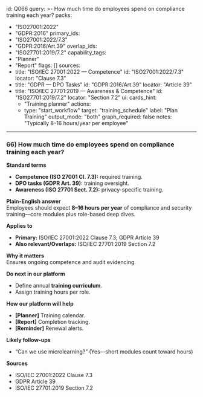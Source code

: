 id: Q066
query: >-
  How much time do employees spend on compliance training each year?
packs:
  - "ISO27001:2022"
  - "GDPR:2016"
primary_ids:
  - "ISO27001:2022/7.3"
  - "GDPR:2016/Art.39"
overlap_ids:
  - "ISO27701:2019/7.2"
capability_tags:
  - "Planner"
  - "Report"
flags: []
sources:
  - title: "ISO/IEC 27001:2022 — Competence"
    id: "ISO27001:2022/7.3"
    locator: "Clause 7.3"
  - title: "GDPR — DPO Tasks"
    id: "GDPR:2016/Art.39"
    locator: "Article 39"
  - title: "ISO/IEC 27701:2019 — Awareness & Competence"
    id: "ISO27701:2019/7.2"
    locator: "Section 7.2"
ui:
  cards_hint:
    - "Training planner"
  actions:
    - type: "start_workflow"
      target: "training_schedule"
      label: "Plan Training"
output_mode: "both"
graph_required: false
notes: "Typically 8–16 hours/year per employee"
---
### 66) How much time do employees spend on compliance training each year?

**Standard terms**  
- **Competence (ISO 27001 Cl. 7.3):** required training.  
- **DPO tasks (GDPR Art. 39):** training oversight.  
- **Awareness (ISO 27701 Sect. 7.2):** privacy-specific training.

**Plain-English answer**  
Employees should expect **8–16 hours per year** of compliance and security training—core modules plus role-based deep dives.

**Applies to**  
- **Primary:** ISO/IEC 27001:2022 Clause 7.3; GDPR Article 39  
- **Also relevant/Overlaps:** ISO/IEC 27701:2019 Section 7.2

**Why it matters**  
Ensures ongoing competence and audit evidencing.

**Do next in our platform**  
- Define annual **training curriculum**.  
- Assign training hours per role.

**How our platform will help**  
- **[Planner]** Training calendar.  
- **[Report]** Completion tracking.  
- **[Reminder]** Renewal alerts.

**Likely follow-ups**  
- “Can we use microlearning?” (Yes—short modules count toward hours)

**Sources**  
- ISO/IEC 27001:2022 Clause 7.3  
- GDPR Article 39  
- ISO/IEC 27701:2019 Section 7.2
